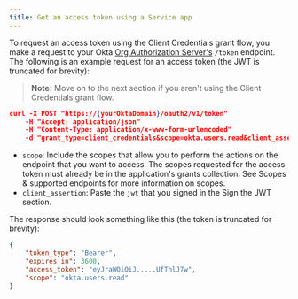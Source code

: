 ```yaml
---
title: Get an access token using a Service app
---
```

To request an access token using the Client Credentials grant flow, you make a request to your Okta [Org Authorization Server's](/docs/concepts/auth-servers) `/token` endpoint. The following is an example request for an access token (the JWT is truncated for brevity):

> **Note:** Move on to the <GuideLink link="../scopes">next section</GuideLink> if you aren't using the Client Credentials grant flow.

```json
curl -X POST "https://{yourOktaDomain}/oauth2/v1/token"
    -H "Accept: application/json"
    -H "Content-Type: application/x-www-form-urlencoded"
    -d "grant_type=client_credentials&scope=okta.users.read&client_assertion_type=urn%3Aietf%3Aparams%3Aoauth%3Aclient-assertion-type%3Ajwt-bearer&client_assertion=eyJhbGciOiJSUzI1NiJ9.eyJzdWIiOiIwb2Fua3JrMHJqYXJBOXhpSzBoNyIsImlzcyI6IjBvYW5rcmswcmphckE5eGlLMGg3IiwiYXVkIjoiaHR0cHM6Ly9nZW5lcmljb2lkYy5va3RhcHJldmlldy5jb20vb2F1dGgyL3YxL3Rva2VuIiwiaWF0IjoxNTY5NDI2NDY1LCJleHAiOjE1Njk0MjcwNjUsImp0aSI6IjUxMzNiY2M4LTBkNTctNDlhZi04YTZjLTMyNThkMjlmODIzYiJ9.MdYZ6haG3zK2fEXSHmqqM9RFcM0hDGarl_9yy-8ZHtVCuiKBokbUoP2Bq4rCCq8DGaw-x2xT4cOWPGJV1P6nOS9OD2oGAfpbTg6IfwLvwumaQN3h34oPQS3jCntCbYY8b1lNaWGcBugB1rCPrUA5Xp3RQmF-ABMSk3ZT3De54aH4jtxQtopaUHIeWDD9iqvPZPJYkphstQXrv4SS3YkUbX9hS-2FkcwBS8bkpBC32Q4fTkXXK4bMDwRQGA8TdLHYFZymQIQR6ouvvEmz56hPqREq911l_vBUOw8-MLeL8l8QmmDmFlu-m1cZW-a2-AaKyj8LafbiKzeWeNsI6W7VAA"
```

* `scope`: Include the scopes that allow you to perform the actions on the endpoint that you want to access. The scopes requested for the access token must already be in the <GuideLink link="../define-allowed-scopes">application's grants collection</GuideLink>. See <GuideLink link="../scopes">Scopes & supported endpoints</GuideLink> for more information on scopes.
* `client_assertion`: Paste the `jwt` that you signed in the <GuideLink link="../use-client-credentials-grant-flow/#sign-the-jwt">Sign the JWT</GuideLink> section.

The response should look something like this (the token is truncated for brevity):

```json
{
    "token_type": "Bearer",
    "expires_in": 3600,
    "access_token": "eyJraWQiOiJ.....UfThlJ7w",
    "scope": "okta.users.read"
}
```

<NextSectionLink/>
